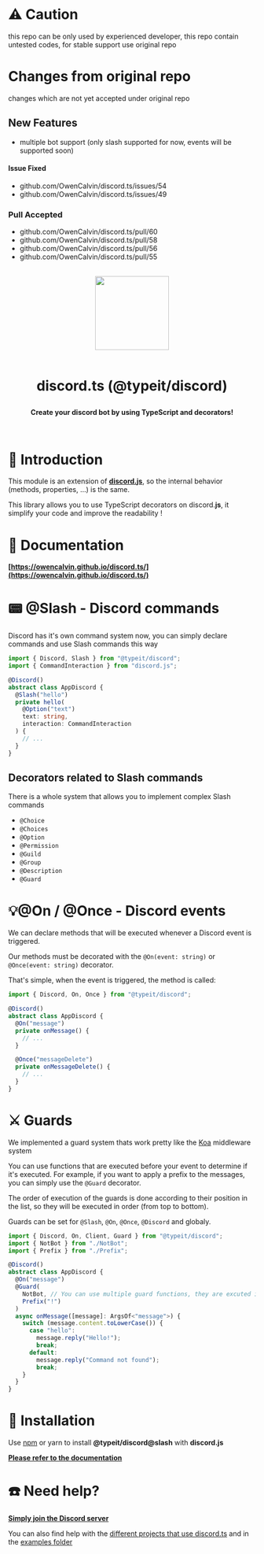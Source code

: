 # ⚠️ Caution
this repo can be only used by experienced developer, this repo contain untested codes, for stable support use original repo

# Changes from original repo
changes which are not yet accepted under original repo

## New Features
* multiple bot support (only slash supported for now, events will be supported soon)

#### Issue Fixed
* github.com/OwenCalvin/discord.ts/issues/54
* github.com/OwenCalvin/discord.ts/issues/49

### Pull Accepted
* github.com/OwenCalvin/discord.ts/pull/60
* github.com/OwenCalvin/discord.ts/pull/58
* github.com/OwenCalvin/discord.ts/pull/56
* github.com/OwenCalvin/discord.ts/pull/55

<p align="center">
  <br/>
  <img src="https://i.imgur.com/kSLOEIF.png" width="150px">
  <br/>
  <br/>
  <h1 align="center">
    <p  align="center">
      discord.ts (@typeit/discord)
    </p>
  </h1>
    <p align="center">
      <b>
        Create your discord bot by using TypeScript and decorators!  
      </b>
    <p>
  </p>
  <br/>
</p>

# 🎻 Introduction
This module is an extension of **[discord.**js**](https://discordjs.guide/)**, so the internal behavior (methods, properties, ...) is the same.

This library allows you to use TypeScript decorators on discord.**js**, it simplify your code and improve the readability !

# 📜 Documentation
**[https://owencalvin.github.io/discord.ts/](https://owencalvin.github.io/discord.ts/)**

# 📟 @Slash - Discord commands
Discord has it's own command system now, you can simply declare commands and use Slash commands this way

```ts
import { Discord, Slash } from "@typeit/discord";
import { CommandInteraction } from "discord.js";

@Discord()
abstract class AppDiscord {
  @Slash("hello")
  private hello(
    @Option("text")
    text: string,
    interaction: CommandInteraction
  ) {
    // ...
  }
}
```

## Decorators related to Slash commands
There is a whole system that allows you to implement complex Slash commands
- `@Choice`
- `@Choices`
- `@Option`
- `@Permission`
- `@Guild`
- `@Group`
- `@Description`
- `@Guard`

# 💡@On / @Once - Discord events
We can declare methods that will be executed whenever a Discord event is triggered.  

Our methods must be decorated with the `@On(event: string)` or `@Once(event: string)` decorator.  

That's simple, when the event is triggered, the method is called:

```typescript
import { Discord, On, Once } from "@typeit/discord";

@Discord()
abstract class AppDiscord {
  @On("message")
  private onMessage() {
    // ...
  }

  @Once("messageDelete")
  private onMessageDelete() {
    // ...
  }
}
```

# ⚔️ Guards
We implemented a guard system thats work pretty like the [Koa](https://koajs.com/) middleware system

You can use functions that are executed before your event to determine if it's executed. For example, if you want to apply a prefix to the messages, you can simply use the `@Guard` decorator.

The order of execution of the guards is done according to their position in the list, so they will be executed in order (from top to bottom).

Guards can be set for `@Slash`, `@On`, `@Once`, `@Discord` and globaly.

```typescript
import { Discord, On, Client, Guard } from "@typeit/discord";
import { NotBot } from "./NotBot";
import { Prefix } from "./Prefix";

@Discord()
abstract class AppDiscord {
  @On("message")
  @Guard(
    NotBot, // You can use multiple guard functions, they are excuted in the same order!
    Prefix("!")
  )
  async onMessage([message]: ArgsOf<"message">) {
    switch (message.content.toLowerCase()) {
      case "hello":
        message.reply("Hello!");
        break;
      default:
        message.reply("Command not found");
        break;
    }
  }
}
```

# 📡 Installation
Use [npm](https://www.npmjs.com/package/@typeit/discord) or yarn to install **@typeit/discord@slash** with **discord.js**

**[Please refer to the documentation](https://owencalvin.github.io/discord.ts/installation/#installation)**


# ☎️ Need help?

**[Simply join the Discord server](https://discord.gg/VDjwu8E)**  

You can also find help with the [different projects that use discord.ts](https://github.com/OwenCalvin/discord.ts/network/dependents?package_id=UGFja2FnZS00Njc1MzYwNzU%3D) and in the [examples folder](https://github.com/OwenCalvin/discord.ts/tree/master/examples)
